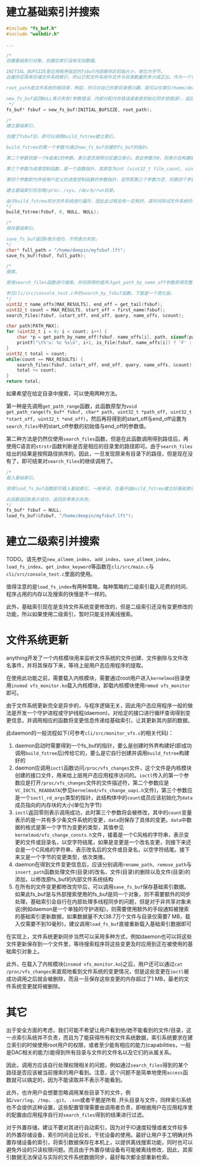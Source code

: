 # 建立基础索引并搜索

```C
#include "fs_buf.h"
#include "walkdir.h"

...

/* 
创建基础索引对象，创建后索引没有实际数据。

INITIAL_BUFSIZE是应用程序指定的fsbuf内部缓存区初始大小，单位为字节。
此缓存区用来存储文件系统索引，所以它和文件系统中文件与目录数量的多少成正比。作为一个参考值，一个有38.7万个文件与目录的文件系统实际占用了约7 MB内存的缓存区，此参数至少应为1 MB + strlen(root_path)，最大为1 GB，如果在使用过程中发现缓存区不够，程序将自动扩展缓存区空间。

root_path是文件系统的根目录，例如，你只对自己的家目录感兴趣，就可以仅索引/home/deepin目录。

new_fs_buf返回NULL表示失败(参数错误、内部分配内存错误或者是初始化同步锁错误)，返回非空值表示成功。
 */
fs_buf* fsbuf = new_fs_buf(INITIAL_BUFSIZE, root_path);

/*
建立基础索引。

创建了fsbuf后，即可以调用build_fstree建立索引。

build_fstree的第一个参数为通过new_fs_buf创建的fs_buf的指针。

第二个参数则是一个0或者1的参数，表示是否按照分区建立索引。若此参数为0，则表示在构建索引时将仅在fsbuf的root_path所在的分区上建立索引，而不会对其它分区的文件系统建立索引。若此参数为1，则表示在构建索引时将对fsbuf的root_path下的所有的目录与文件建立索引，而不管其位于哪个分区。由于分区的加载与卸载将导致大量的文件加入与删除，因此我们推荐此参数设置为0，即每个分区都建立自己的基础索引，而不要将所有分区的基础索引合并在一起。

第三个参数为进度控制函数，是一个函数指针，其原型为int (uint32_t file_count, uint32_t dir_count, const char* cur_dir, void *param)。其中file_count为当前已经扫描过的文件数，dir_count为当前已经扫描过的目录数，cur_dir为当前正准备开始扫描的目录全路径，param为用户自定义的参数指针，可以传入自定义的参数。此函数将在进入每个目录开始扫描之前被调用，如果此函数的返回值为非零值，则表示需要取消整个创建索引的过程，而且build_fstree函数将返回1，否则build_fstree函数将返回0。一旦创建索引的过程被取消，则必须重新创建一个fs_buf对象再重新调用build_fstree扫描。通过此函数，也可以控制build_fstree函数的暂停，例如在此函数里进行等待，则整个build_fstree都将等待。由于此函数在每个目录都会被调用，因此此函数的处理应该非常快速，例如不要在每次调用的时候函数都打印一个日志，那就会导致创建索引慢数十倍。如果对构建索引的进度不感兴趣，也不想中途停止构建索引，可以将此参数设置为空。

第四个参数即为传给用户定义的进度控制函数的参数指针，显然若第三个参数为空，则第四个参数无意义。

建立基础索引将忽略/proc、/sys、/dev与/run目录。

由于build_fstree将对文件系统进行遍历，因此此过程会有一定耗时，其时间将试文件系统的情况而定。作为一个参考值，一个有38.7万个文件与目录的文件系统遍历耗时约36秒。
*/
build_fstree(fsbuf, 0, NULL, NULL);

/*
保存基础索引。

save_fs_buf返回0表示成功，不然表示失败。
*/
char* full_path = "/home/deepin/myfsbuf.lft";
save_fs_buf(fsbuf, full_path);

/*
搜索。

使用search_files函数进行搜索，并将获得的值传入get_path_by_name_off参数获得完整的路径，如果需要知道是文件还是目录，可以调用is_file函数判断。此外，search_files函数还支持分页(通过第二个参数)。

参见cli/src/console_test.c中的search_by_fsbuf函数，下面是一个简化版。
*/
uint32_t name_offs[MAX_RESULTS], end_off = get_tail(fsbuf);
uint32_t count = MAX_RESULTS, start_off = first_name(fsbuf);
search_files(fsbuf, &start_off, end_off, query, name_offs, &count);

char path[PATH_MAX];
for (uint32_t i = 0; i < count; i++) {
	char *p = get_path_by_name_off(fsbuf, name_offs[i], path, sizeof(path));
	printf("\t%'u: %c %s\n", i+1, is_file(fsbuf, name_offs[i]) ? 'F' : 'D', p);
}
uint32_t total = count;
while(count == MAX_RESULTS) {
	search_files(fsbuf, &start_off, end_off, query, name_offs, &count);
	total += count;
}
return total;
```

如果希望在给定目录中搜索，可以使用两种方法。

第一种是先调用`get_path_range`函数，此函数原型为`void get_path_range(fs_buf* fsbuf, char* path, uint32_t *path_off, uint32_t *start_off, uint32_t *end_off)`，然后再将得到的start\_off与end\_off设置为`search_files`中的start\_off参数的初始值与end\_off的参数值。

第二种方法是仍然仅使用`search_files`函数，但是在此函数调用得到路径后，再使用C语言的`strstr`函数判断是否是相应的目录里的路径即可。由于`search_files`给出的结果是按照路径排序的，因此，一旦发现原来有目录下的路径，但是现在没有了，即可结束对`search_files`的继续调用了。

```C
/*
载入基础索引。

使用load_fs_buf函数即可载入基础索引。一般来说，在最开始build_fstree建立好基础索引后，以后每次都只需要load_fs_buf，然后监听文件系统的变更即可。

此函数返回0表示成功，返回非零表示失败。
*/
fs_buf* fsbuf = NULL;
load_fs_buf(&fsbuf, "/home/deepin/myfsbuf.lft");

```

# 建立二级索引并搜索

TODO。请先参见`new_allmem_index`、`add_index`、`save_allmem_index`、`load_fs_index`、`get_index_keyword`等函数在`cli/src/main.c`与`cli/src/console_test.c`里面的使用。

值得注意的是`load_fs_index`有两种策略，每种策略的二级索引载入花费的时间、程序占用的内存以及搜索的快慢是不一样的。

此外，基础索引现在是支持文件系统变更修改的，但是二级索引还没有变更修改的功能，所以如果使用二级索引，暂时只能支持离线搜索。

# 文件系统更新

anything开发了一个内核模块用来监听文件系统的文件创建、文件删除与文件改名事件，并将其保存下来，等待上层用户态应用程序的提取。

在使用此功能之前，需要载入内核模块，需要通过root用户进入`kernelmod`目录使用`insmod vfs_monitor.ko`载入内核模块，卸载内核模块使用`rmmod vfs_monitor`即可。

由于文件系统更新完全是异步的，与程序逻辑无关，因此用户态应用程序一般的做法是开发一个守护进程或守护线程(daemon)，对给定的接口进行循环查询得到变更信息，并调用相应的函数将变更信息传递给基础索引，让其更新其内部的数据。

此daemon的一般流程如下(可参考`cli/src/monitor_vfs.c`的相关代码)：

1. daemon启动时需要得到一个fs\_buf的指针，要么是创建时外界构建好(即成功调用`build_fstree`后)传给它的，要么是它自行创建并调用`build_fstree`构建好的
2. daemon应调用`ioctl`函数访问`/proc/vfs_changes`文件，这个文件是内核模块创建的接口文件，用来给上层用户态应用程序访问的。`ioctl`传入的第一个参数应是打开`/proc/vfs_changes`文件的文件描述符，第二个参数应是`VC_IOCTL_READDATA`(参见`kernelmod/vfs_change_uapi.h`文件)，第三个参数应是一个`ioctl_rd_args`类型的指针，此结构体中的`count`成员应该初始化为`data`成员指向的内存块的大小(单位为字节)
3. `ioctl`返回零则表示调用成功，此时第三个参数将会被修改，其中的`count`变量表示的是一共有多少条文件系统的变更，`data`则保存了具体的变更。`data`中数据的格式是第一个字节为变更的类型，其值参见`kernelmod/vfs_change_consts.h`文件，接着是一个C风格的字符串，表示变更的文件或目录名，以空字符结尾，如果是变更是一个改名变更，则接下来还会是一个C风格的字符串，表示改名后的文件或目录名，以空字符结尾。接下来又是一个字节的变更类型，依次类推。
4. daemon在得到文件变更信息后，应该分别调用`rename_path`、`remove_path`与`insert_path`函数处理文件(目录)的改名、文件(目录)的删除以及文件(目录)的添加，以修改原fs\_buf的内部文件系统结构
5. 在所有的文件变更都修改完毕后，可以调用`save_fs_buf`保存基础索引数据。如果此fs\_buf是与外部搜索使用的fs\_buf是同一个对象，则不需要额外的同步处理，基础索引会自行在内部处理多线程同步的问题，但是对于非共享对象来说(例如daemon是一个单独的守护进程)，则需要使用额外的手段通知被搜索的基础索引更新数据，如果数据量不大(38.7万个文件与目录仅需要7 MB，载入仅需要不到10毫秒)，建议调用`load_fs_buf`直接重新载入基础索引数据即可

在实现上，文件系统更新同步当然可以采用多种方式，例如daemon也可以将这些文件更新保存到一个文件里，等待搜索程序将这些变更及时应用到正在被使用的基础索引对象上。

此外，在载入了内核模块(`insmod vfs_monitor.ko`)之后，用户还可以通过`cat /proc/vfs_changes`来直观地看到文件系统的变更情况，但是这些变更在`ioctl`被成功调用之后就会被删除，而且一旦保存这些变更的内存超过了1 MB，最老的文件系统变更就将被删除。

# 其它

出于安全方面的考虑，我们可能不希望让用户看到他/她不能看到的文件/目录，这一点索引系统并不负责，而且为了能获得所有的文件系统数据，索引系统要求在建立索引的时候使用root用户的权限，或者至少能有相应的能力(capabilities，一般是DAC相关的能力)能得到所有目录与文件的文件名以及它们的从属关系。

因此，调用方应该自行处理权限相关的问题，例如通过`search_files`得到的某个路径是否应该被当前搜索的用户看到。注意，这个问题不是简单地使用`access`函数就可以搞定的，因为不能读取并不表示不能看到。

此外，也许用户会想要忽略调用某些目录下的文件，例如`/var/log`、`/tmp`、`.git`、`.svn`或者干脆是所有`.`开头目录与文件，同样索引系统也不会提供这种设置，这些配置管理需要由调用者负责，即根据用户在应用程序里的配置由应用程序自行对`search_files`得到的结果进行过滤。

对于外置存储，建议不要对其进行自动索引，因为对于IO速度较慢或者文件较多的外置存储设备，索引时间会比较长，干扰设备的使用。最好让用户手工明确对外置存储设备的索引，将索引数据保存在本机上，以提供离线搜索功能，同时也可以避免外设的只读权限问题。而且由于外置存储设备有可能被离线修改，因此，其索引数据无法保证与实际的文件系统数据同步，最好每次都全部重新检索。
